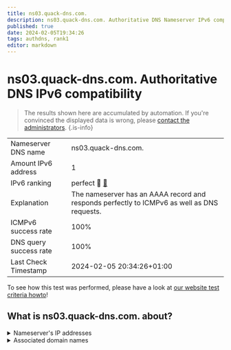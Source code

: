 ```yaml
---
title: ns03.quack-dns.com.
description: ns03.quack-dns.com. Authoritative DNS Nameserver IPv6 compatibility
published: true
date: 2024-02-05T19:34:26
tags: authdns, rank1
editor: markdown
---
```


# ns03.quack-dns.com. Authoritative DNS IPv6 compatibility

> The results shown here are accumulated by automation. If you're convinced the displayed data is wrong, please [contact the administrators](/howto/chat). 
{.is-info}




|   |   |
| - | - |
| Nameserver DNS name | ns03.quack-dns.com.
| Amount IPv6 address | 1
| IPv6 ranking | perfect :1st_place_medal: [🔗](/howto/ranking) |
| Explanation | The nameserver has an AAAA record and responds perfectly to ICMPv6 as well as DNS requests. |
| ICMPv6 success rate | 100%|
| DNS query success rate | 100% |
| Last Check Timestamp | 2024-02-05 20:34:26+01:00 |

To see how this test was performed, please have a look at [our website test criteria howto](/howto/testcriteria/authdns)!


## What is ns03.quack-dns.com. about?




<details>
<summary>Nameserver's IP addresses</summary>

2607:f740:e049:8::1

</details>



<details>
<summary>Associated domain names</summary>

duckduckgo.com

</details>
